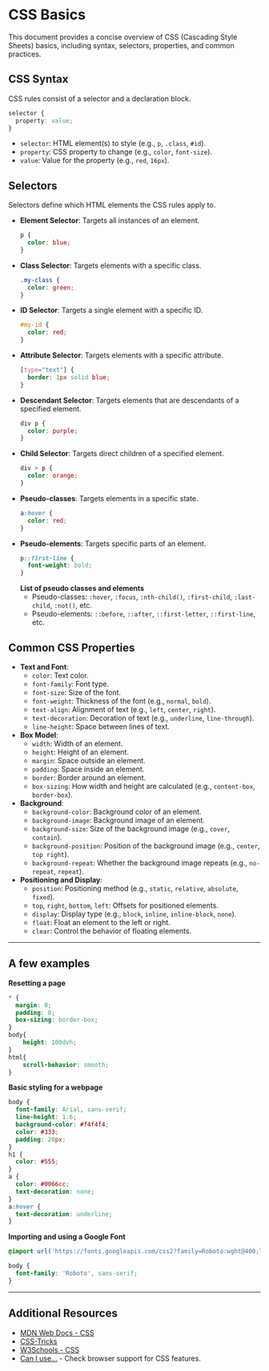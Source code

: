 # CSS Basics
This document provides a concise overview of CSS (Cascading Style Sheets) basics, including syntax, selectors, properties, and common practices.
## CSS Syntax
CSS rules consist of a selector and a declaration block.
```css
selector {
  property: value;
}
```
- `selector`: HTML element(s) to style (e.g., `p`, `.class`, `#id`).
- `property`: CSS property to change (e.g., `color`, `font-size`).
- `value`: Value for the property (e.g., `red`, `16px`).    
## Selectors
Selectors define which HTML elements the CSS rules apply to.
- **Element Selector**: Targets all instances of an element.
  ```css
  p {
    color: blue;
  }
  ```   
- **Class Selector**: Targets elements with a specific class.
  ```css
  .my-class {
    color: green;
  }
    ```
- **ID Selector**: Targets a single element with a specific ID.
  ```css
  #my-id {
    color: red;
  }
  ```   
- **Attribute Selector**: Targets elements with a specific attribute.
  ```css
  [type="text"] {
    border: 1px solid blue;
  }
  ```
- **Descendant Selector**: Targets elements that are descendants of a specified element.
  ```css
  div p {
    color: purple;
  } 
    ```
- **Child Selector**: Targets direct children of a specified element.
  ```css    
  div > p {
    color: orange;
  }
  ```       
- **Pseudo-classes**: Targets elements in a specific state.
  ```css
  a:hover {
    color: red;
  }
  ```
- **Pseudo-elements**: Targets specific parts of an element.
  ```css
  p::first-line {
    font-weight: bold;
  }
  ```
  **List of pseudo classes and elements**
    - Pseudo-classes: `:hover`, `:focus`, `:nth-child()`, `:first-child`, `:last-child`, `:not()`, etc.
    - Pseudo-elements: `::before`, `::after`, `::first-letter`, `::first-line`, etc.
## Common CSS Properties
- **Text and Font**:
    - `color`: Text color.
    - `font-family`: Font type.
    - `font-size`: Size of the font.
    - `font-weight`: Thickness of the font (e.g., `normal`, `bold`).
    - `text-align`: Alignment of text (e.g., `left`, `center`, `right`).
    - `text-decoration`: Decoration of text (e.g., `underline`, `line-through`).
    - `line-height`: Space between lines of text.
- **Box Model**:
    - `width`: Width of an element.
    - `height`: Height of an element.
    - `margin`: Space outside an element.
    - `padding`: Space inside an element.
    - `border`: Border around an element.
    - `box-sizing`: How width and height are calculated (e.g., `content-box`, `border-box`).
- **Background**:
    - `background-color`: Background color of an element.   
    - `background-image`: Background image of an element.
    - `background-size`: Size of the background image (e.g., `cover`, `contain`).
    - `background-position`: Position of the background image (e.g., `center`, `    top right`).
    - `background-repeat`: Whether the background image repeats (e.g., `no-repeat`, `repeat`).
- **Positioning and Display**:
    - `position`: Positioning method (e.g., `static`, `relative`, `absolute`, `fixed`).
    - `top`, `right`, `bottom`, `left`: Offsets for positioned elements.
    - `display`: Display type (e.g., `block`, `inline`, `inline-block`, `none`).
    - `float`: Float an element to the left or right.
    - `clear`: Control the behavior of floating elements.
---
## A few examples 
**Resetting a page**
```css
* {
  margin: 0;
  padding: 0;
  box-sizing: border-box;
}
body{
    height: 100dvh;
}
html{
    scroll-behavior: smooth;
}
``` 
**Basic styling for a webpage**
```css
body {
  font-family: Arial, sans-serif;
  line-height: 1.6;
  background-color: #f4f4f4;
  color: #333;
  padding: 20px;
}
h1 {
  color: #555;
}
a {
  color: #0066cc;
  text-decoration: none;
}
a:hover {
  text-decoration: underline;
}
``` 
**Importing and using a Google Font**
```css
@import url('https://fonts.googleapis.com/css2?family=Roboto:wght@400;700&display=swap');

body {
  font-family: 'Roboto', sans-serif;
}   
``` 
---
## Additional Resources
- [MDN Web Docs - CSS](https://developer.mozilla.org/en-US/docs/Web/CSS)
- [CSS-Tricks](https://css-tricks.com/)
- [W3Schools - CSS](https://www.w3schools.com/css/)
- [Can I use...](https://caniuse.com/) - Check browser support for CSS features.

